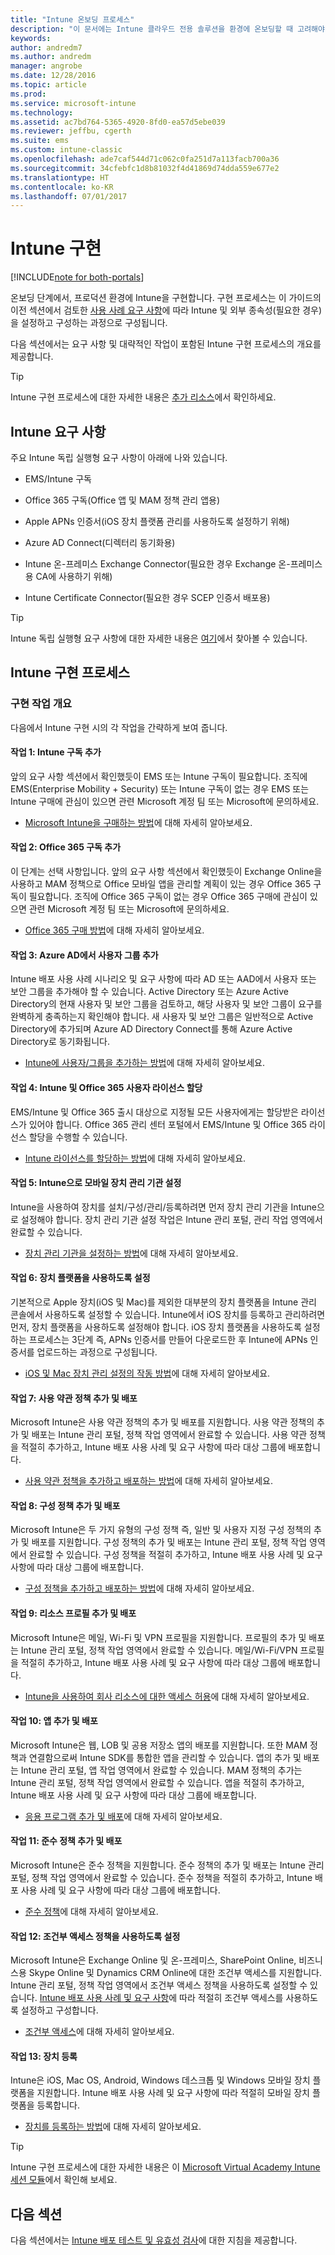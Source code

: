 ```yaml
---
title: "Intune 온보딩 프로세스"
description: "이 문서에는 Intune 클라우드 전용 솔루션을 환경에 온보딩할 때 고려해야 하는 유용한 모든 세부 정보가 포함되어 있습니다."
keywords: 
author: andredm7
ms.author: andredm
manager: angrobe
ms.date: 12/28/2016
ms.topic: article
ms.prod: 
ms.service: microsoft-intune
ms.technology: 
ms.assetid: ac7bd764-5365-4920-8fd0-ea57d5ebe039
ms.reviewer: jeffbu, cgerth
ms.suite: ems
ms.custom: intune-classic
ms.openlocfilehash: ade7caf544d71c062c0fa251d7a113facb700a36
ms.sourcegitcommit: 34cfebfc1d8b81032f4d41869d74dda559e677e2
ms.translationtype: HT
ms.contentlocale: ko-KR
ms.lasthandoff: 07/01/2017
---
```

# <a name="intune-implementation"></a>Intune 구현

[!INCLUDE[note for both-portals](./includes/note-for-both-portals.md)]

온보딩 단계에서, 프로덕션 환경에 Intune을 구현합니다. 구현 프로세스는 이 가이드의 이전 섹션에서 검토한 [사용 사례 요구 사항](planning-guide-requirements.md)에 따라 Intune 및 외부 종속성(필요한 경우)을 설정하고 구성하는 과정으로 구성됩니다.

다음 섹션에서는 요구 사항 및 대략적인 작업이 포함된 Intune 구현 프로세스의 개요를 제공합니다.

>[!TIP]
> Intune 구현 프로세스에 대한 자세한 내용은 [추가 리소스](planning-guide-resources.md)에서 확인하세요.

## <a name="intune-requirements"></a>Intune 요구 사항

주요 Intune 독립 실행형 요구 사항이 아래에 나와 있습니다.

-   EMS/Intune 구독

-   Office 365 구독(Office 앱 및 MAM 정책 관리 앱용)

-   Apple APNs 인증서(iOS 장치 플랫폼 관리를 사용하도록 설정하기 위해)

-   Azure AD Connect(디렉터리 동기화용)

-   Intune 온-프레미스 Exchange Connector(필요한 경우 Exchange 온-프레미스용 CA에 사용하기 위해)

-   Intune Certificate Connector(필요한 경우 SCEP 인증서 배포용)

>[!TIP]
> Intune 독립 실행형 요구 사항에 대한 자세한 내용은 [여기](/intune/supported-devices-browsers)에서 찾아볼 수 있습니다.

## <a name="intune-implementation-process"></a>Intune 구현 프로세스

### <a name="overview-of-implementation-tasks"></a>구현 작업 개요

다음에서 Intune 구현 시의 각 작업을 간략하게 보여 줍니다.

#### <a name="task-1-add-intune-subscription"></a>작업 1: Intune 구독 추가

앞의 요구 사항 섹션에서 확인했듯이 EMS 또는 Intune 구독이 필요합니다. 조직에 EMS(Enterprise Mobility + Security) 또는 Intune 구독이 없는 경우 EMS 또는 Intune 구매에 관심이 있으면 관련 Microsoft 계정 팀 또는 Microsoft에 문의하세요.

-   [Microsoft Intune을 구매하는 방법](https://www.microsoft.com/cloud-platform/microsoft-intune-pricing)에 대해 자세히 알아보세요.

#### <a name="task-2-add-office-365-subscription"></a>작업 2: Office 365 구독 추가

이 단계는 선택 사항입니다. 앞의 요구 사항 섹션에서 확인했듯이 Exchange Online을 사용하고 MAM 정책으로 Office 모바일 앱을 관리할 계획이 있는 경우 Office 365 구독이 필요합니다. 조직에 Office 365 구독이 없는 경우 Office 365 구매에 관심이 있으면 관련 Microsoft 계정 팀 또는 Microsoft에 문의하세요.

-   [Office 365 구매 방법](https://products.office.com/business/compare-office-365-for-business-plans)에 대해 자세히 알아보세요.

#### <a name="task-3-add-users-groups-in-azure-ad"></a>작업 3: Azure AD에서 사용자 그룹 추가

Intune 배포 사용 사례 시나리오 및 요구 사항에 따라 AD 또는 AAD에서 사용자 또는 보안 그룹을 추가해야 할 수 있습니다. Active Directory 또는 Azure Active Directory의 현재 사용자 및 보안 그룹을 검토하고, 해당 사용자 및 보안 그룹이 요구를 완벽하게 충족하는지 확인해야 합니다. 새 사용자 및 보안 그룹은 일반적으로 Active Directory에 추가되며 Azure AD Directory Connect를 통해 Azure Active Directory로 동기화됩니다.

-   [Intune에 사용자/그룹을 추가하는 방법](users-permissions-add.md)에 대해 자세히 알아보세요.

#### <a name="task-4-assign-intune-and-office-365-user-licenses"></a>작업 4: Intune 및 Office 365 사용자 라이선스 할당

EMS/Intune 및 Office 365 출시 대상으로 지정될 모든 사용자에게는 할당받은 라이선스가 있어야 합니다. Office 365 관리 센터 포털에서 EMS/Intune 및 Office 365 라이선스 할당을 수행할 수 있습니다.

-   [Intune 라이선스를 할당하는 방법](licenses-assign.md)에 대해 자세히 알아보세요.

#### <a name="task-5-set-mobile-device-management-authority-to-intune"></a>작업 5: Intune으로 모바일 장치 관리 기관 설정

Intune을 사용하여 장치를 설치/구성/관리/등록하려면 먼저 장치 관리 기관을 Intune으로 설정해야 합니다. 장치 관리 기관 설정 작업은 Intune 관리 포털, 관리 작업 영역에서 완료할 수 있습니다.

-   [장치 관리 기관을 설정하는 방법](/intune-classic/deploy-use/prerequisites-for-enrollment#step-2-set-mdm-authority)에 대해 자세히 알아보세요.

#### <a name="task-6-enable-device-platforms"></a>작업 6: 장치 플랫폼을 사용하도록 설정

기본적으로 Apple 장치(iOS 및 Mac)를 제외한 대부분의 장치 플랫폼을 Intune 관리 콘솔에서 사용하도록 설정할 수 있습니다. Intune에서 iOS 장치를 등록하고 관리하려면 먼저, 장치 플랫폼을 사용하도록 설정해야 합니다. iOS 장치 플랫폼을 사용하도록 설정하는 프로세스는 3단계 즉, APNs 인증서를 만들어 다운로드한 후 Intune에 APNs 인증서를 업로드하는 과정으로 구성됩니다.

-   [iOS 및 Mac 장치 관리 설정의 작동 방법](/intune-classic/deploy-use/set-up-ios-and-mac-management-with-microsoft-intune)에 대해 자세히 알아보세요.

#### <a name="task-7-add-and-deploy-terms-and-conditions-policies"></a>작업 7: 사용 약관 정책 추가 및 배포

Microsoft Intune은 사용 약관 정책의 추가 및 배포를 지원합니다. 사용 약관 정책의 추가 및 배포는 Intune 관리 포털, 정책 작업 영역에서 완료할 수 있습니다. 사용 약관 정책을 적절히 추가하고, Intune 배포 사용 사례 및 요구 사항에 따라 대상 그룹에 배포합니다.

-   [사용 약관 정책을 추가하고 배포하는 방법](/intune-classic/deploy-use/terms-and-condition-policy-settings-in-microsoft-intune)에 대해 자세히 알아보세요.

#### <a name="task-8-add-and-deploy-configuration-policies"></a>작업 8: 구성 정책 추가 및 배포

Microsoft Intune은 두 가지 유형의 구성 정책 즉, 일반 및 사용자 지정 구성 정책의 추가 및 배포를 지원합니다. 구성 정책의 추가 및 배포는 Intune 관리 포털, 정책 작업 영역에서 완료할 수 있습니다. 구성 정책을 적절히 추가하고, Intune 배포 사용 사례 및 요구 사항에 따라 대상 그룹에 배포합니다.

-   [구성 정책을 추가하고 배포하는 방법](/intune-classic/deploy-use/manage-settings-and-features-on-your-devices-with-microsoft-intune-policies)에 대해 자세히 알아보세요.

#### <a name="task-9-add-and-deploy-resource-profiles"></a>작업 9: 리소스 프로필 추가 및 배포

Microsoft Intune은 메일, Wi-Fi 및 VPN 프로필을 지원합니다. 프로필의 추가 및 배포는 Intune 관리 포털, 정책 작업 영역에서 완료할 수 있습니다. 메일/Wi-Fi/VPN 프로필을 적절히 추가하고, Intune 배포 사용 사례 및 요구 사항에 따라 대상 그룹에 배포합니다.

-   [Intune을 사용하여 회사 리소스에 대한 액세스 허용](/intune-classic/deploy-use/enable-access-to-company-resources-with-microsoft-intune)에 대해 자세히 알아보세요.

#### <a name="task-10-add-and-deploy-apps"></a>작업 10: 앱 추가 및 배포

Microsoft Intune은 웹, LOB 및 공용 저장소 앱의 배포를 지원합니다. 또한 MAM 정책과 연결함으로써 Intune SDK를 통합한 앱을 관리할 수 있습니다. 앱의 추가 및 배포는 Intune 관리 포털, 앱 작업 영역에서 완료할 수 있습니다. MAM 정책의 추가는 Intune 관리 포털, 정책 작업 영역에서 완료할 수 있습니다. 앱을 적절히 추가하고, Intune 배포 사용 사례 및 요구 사항에 따라 대상 그룹에 배포합니다.

-   [응용 프로그램 추가 및 배포](/intune-classic/deploy-use/deploy-apps)에 대해 자세히 알아보세요.

#### <a name="task-11-add-and-deploy-compliance-policies"></a>작업 11: 준수 정책 추가 및 배포

Microsoft Intune은 준수 정책을 지원합니다. 준수 정책의 추가 및 배포는 Intune 관리 포털, 정책 작업 영역에서 완료할 수 있습니다. 준수 정책을 적절히 추가하고, Intune 배포 사용 사례 및 요구 사항에 따라 대상 그룹에 배포합니다.

-   [준수 정책](/intune-classic/deploy-use/introduction-to-device-compliance-policies-in-microsoft-intune)에 대해 자세히 알아보세요.

#### <a name="task-12-enable-conditional-access-policies"></a>작업 12: 조건부 액세스 정책을 사용하도록 설정

Microsoft Intune은 Exchange Online 및 온-프레미스, SharePoint Online, 비즈니스용 Skype Online 및 Dynamics CRM Online에 대한 조건부 액세스를 지원합니다. Intune 관리 포털, 정책 작업 영역에서 조건부 액세스 정책을 사용하도록 설정할 수 있습니다. [Intune 배포 사용 사례 및 요구 사항](planning-guide-requirements.md)에 따라 적절히 조건부 액세스를 사용하도록 설정하고 구성합니다.

-   [조건부 액세스](/intune-classic/deploy-use/restrict-access-to-email-and-o365-services-with-microsoft-intune)에 대해 자세히 알아보세요.

#### <a name="task-13-enroll-devices"></a>작업 13: 장치 등록

Intune은 iOS, Mac OS, Android, Windows 데스크톱 및 Windows 모바일 장치 플랫폼을 지원합니다. Intune 배포 사용 사례 및 요구 사항에 따라 적절히 모바일 장치 플랫폼을 등록합니다.

-   [장치를 등록하는 방법](/intune-classic/deploy-use/enroll-devices-in-microsoft-intune)에 대해 자세히 알아보세요.

>[!TIP]
> Intune 구현 프로세스에 대한 자세한 내용은 이 [Microsoft Virtual Academy Intune 세션 모듈](https://mva.microsoft.com/training-courses/deploying-microsoft-enterprise-mobility-suite-16408?l=PPWNoZxvD_1404778676)에서 확인해 보세요.

## <a name="next-section"></a>다음 섹션

다음 섹션에서는 [Intune 배포 테스트 및 유효성 검사](planning-guide-test-validation.md)에 대한 지침을 제공합니다.
